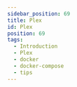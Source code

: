 ```yaml
---
sidebar_position: 69
title: Plex
id: Plex
position: 69
tags:
  - Introduction
  - Plex
  - docker
  - docker-compose
  - tips
---
```

